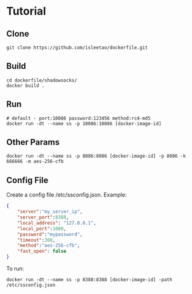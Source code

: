 # Tutorial
## Clone
```shell
git clone https://github.com/isleetao/dockerfile.git
```
## Build
```shell
cd dockerfile/shadowsocks/
docker build .
```
## Run
```shell
# default - port:10086 password:123456 method:rc4-md5
docker run -dt --name ss -p 10086:10086 [docker-image-id]
```

## Other Params
```shell
docker run -dt --name ss -p 8086:8086 [docker-image-id] -p 8086 -k 666666 -m aes-256-cfb
```

## Config File
Create a config file /etc/ssconfig.json. Example:
```json
{
    "server":"my_server_ip",
    "server_port":8388,
    "local_address": "127.0.0.1",
    "local_port":1080,
    "password":"mypassword",
    "timeout":300,
    "method":"aes-256-cfb",
    "fast_open": false
}
```
To run:
```shell
docker run -dt --name ss -p 8388:8388 [docker-image-id] -path /etc/ssconfig.json
```